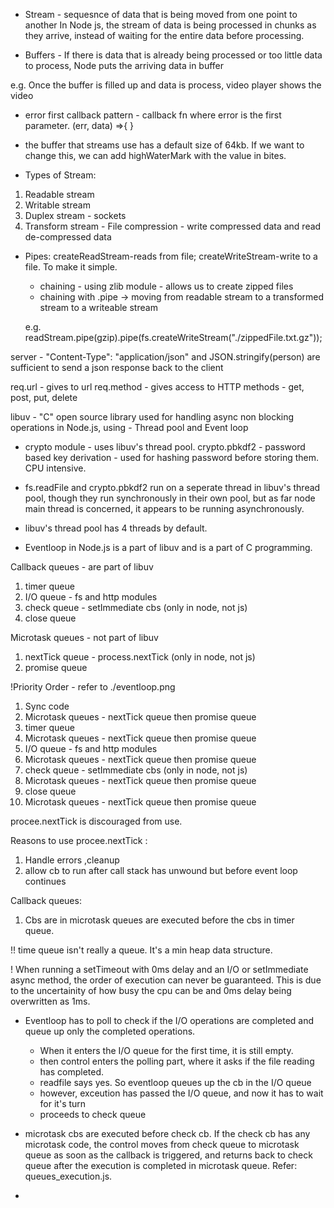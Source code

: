 - Stream - sequesnce of data that is being moved from one point to another
  In Node js, the stream of data is being processed in chunks as they arrive, instead of waiting for the entire data before processing.

- Buffers - If there is data that is already being processed or too little data to process, Node puts the arriving data in buffer

e.g. Once the buffer is filled up and data is process, video player shows the video

- error first callback pattern - callback fn where error is the first parameter.
  (err, data) =>{ }

- the buffer that streams use has a default size of 64kb. If we want to change this, we can add highWaterMark with the value in bites.

- Types of Stream:

1. Readable stream
2. Writable stream
3. Duplex stream - sockets
4. Transform stream - File compression - write compressed data and read de-compressed data

- Pipes: createReadStream-reads from file; createWriteStream-write to a file. To make it simple.

  - chaining - using zlib module - allows us to create zipped files
  - chaining with .pipe -> moving from readable stream to a transformed stream to a writeable stream

  e.g. readStream.pipe(gzip).pipe(fs.createWriteStream("./zippedFile.txt.gz"));

server - "Content-Type": "application/json" and JSON.stringify(person) are sufficient to send a json response back to the client

req.url - gives to url
req.method - gives access to HTTP methods - get, post, put, delete

libuv - "C" open source library used for handling async non blocking operations in Node.js, using - Thread pool and Event loop

- crypto module - uses libuv's thread pool.
  crypto.pbkdf2 - password based key derivation - used for hashing password before storing them. CPU intensive.

- fs.readFile and crypto.pbkdf2 run on a seperate thread in libuv's thread pool, though they run synchronously in their own pool, but as far node main thread is concerned, it appears to be running asynchronously.

- libuv's thread pool has 4 threads by default.

- Eventloop in Node.js is a part of libuv and is a part of C programming.

Callback queues - are part of libuv

1. timer queue
2. I/O queue - fs and http modules
3. check queue - setImmediate cbs (only in node, not js)
4. close queue

Microtask queues - not part of libuv

1. nextTick queue - process.nextTick (only in node, not js)
2. promise queue

!Priority Order - refer to ./eventloop.png

1. Sync code
2. Microtask queues - nextTick queue then promise queue
3. timer queue
4. Microtask queues - nextTick queue then promise queue
5. I/O queue - fs and http modules
6. Microtask queues - nextTick queue then promise queue
7. check queue - setImmediate cbs (only in node, not js)
8. Microtask queues - nextTick queue then promise queue
9. close queue
10. Microtask queues - nextTick queue then promise queue

procee.nextTick is discouraged from use.

Reasons to use procee.nextTick :

1. Handle errors ,cleanup
2. allow cb to run after call stack has unwound but before event loop continues

Callback queues:

1. Cbs are in microtask queues are executed before the cbs in timer queue.

!! time queue isn't really a queue. It's a min heap data structure.

! When running a setTimeout with 0ms delay and an I/O or setImmediate async method, the order of execution can never be guaranteed. This is due to the uncertainity of how busy the cpu can be and 0ms delay being overwritten as 1ms.

- Eventloop has to poll to check if the I/O operations are completed and queue up only the completed operations.

  - When it enters the I/O queue for the first time, it is still empty.
  - then control enters the polling part, where it asks if the file reading has completed.
  - readfile says yes. So eventloop queues up the cb in the I/O queue
  - however, exceution has passed the I/O queue, and now it has to wait for it's turn
  - proceeds to check queue

- microtask cbs are executed before check cb. If the check cb has any microtask code, the control moves from check queue to microtask queue as soon as the callback is triggered, and returns back to check queue after the execution is completed in microtask queue. Refer: queues_execution.js.
-
